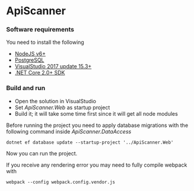 # ApiScanner

### Software requirements
You need to install the following
- [NodeJS v6+](https://nodejs.org/en/download/)
- [PostgreSQL](https://www.postgresql.org/download/)
- [VisualStudio 2017 update 15.3+](https://www.visualstudio.com/downloads/)
- [.NET Core 2.0+ SDK](https://dot.net/core)

### Build and run
- Open the solution in VisualStudio
- Set _ApiScanner.Web_ as startup project
- Build it; it will take some time first since it will get all node modules

Before running the project you need to apply database migrations with the following command inside _ApiScanner.DataAccess_

`dotnet ef database update --startup-project '../ApiScanner.Web'`

Now you can run the project.

If you receive any rendering error you may need to fully compile webpack with

`webpack --config webpack.config.vendor.js`
